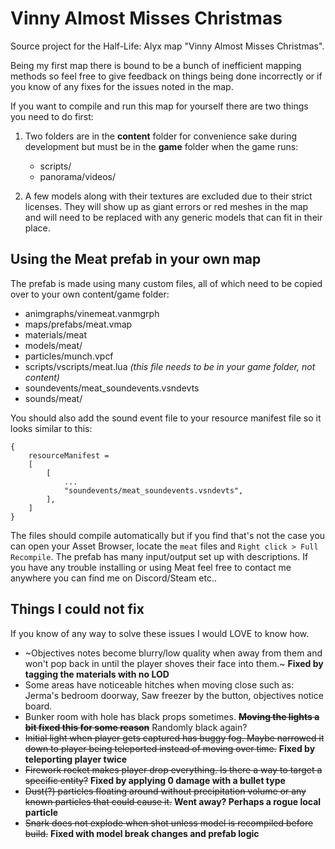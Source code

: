 # Vinny Almost Misses Christmas
Source project for the Half-Life: Alyx map "Vinny Almost Misses Christmas".

Being my first map there is bound to be a bunch of inefficient mapping methods so feel free to give feedback on things being done incorrectly or if you know of any fixes for the issues noted in the map.

If you want to compile and run this map for yourself there are two things you need to do first:

1. Two folders are in the **content** folder for convenience sake during development but must be in the **game** folder when the game runs:
	* scripts/
	* panorama/videos/

2. A few models along with their textures are excluded due to their strict licenses. They will show up as giant errors or red meshes in the map and will need to be replaced with any generic models that can fit in their place.

## Using the Meat prefab in your own map

The prefab is made using many custom files, all of which need to be copied over to your own content/game folder:
* animgraphs/vinemeat.vanmgrph
* maps/prefabs/meat.vmap
* materials/meat
* models/meat/
* particles/munch.vpcf
* scripts/vscripts/meat.lua *(this file needs to be in your game folder, not content)*
* soundevents/meat_soundevents.vsndevts
* sounds/meat/

You should also add the sound event file to your resource manifest file so it looks similar to this:
```
{
	resourceManifest = 
	[
		[ 
			...
			"soundevents/meat_soundevents.vsndevts",
		],
	]
}
```

The files should compile automatically but if you find that's not the case you can open your Asset Browser, locate the `meat` files and `Right click > Full Recompile`.
The prefab has many input/output set up with descriptions. If you have any trouble installing or using Meat feel free to contact me anywhere you can find me on Discord/Steam etc..

## Things I could not fix

If you know of any way to solve these issues I would LOVE to know how.

* ~Objectives notes become blurry/low quality when away from them and won't pop back in until the player shoves their face into them.~ **Fixed by tagging the materials with no LOD**
* Some areas have noticeable hitches when moving close such as: Jerma's bedroom doorway, Saw freezer by the button, objectives notice board.
* Bunker room with hole has black props sometimes. ~~**Moving the lights a bit fixed this for some reason**~~ Randomly black again?
* ~~Initial light when player gets captured has buggy fog. Maybe narrowed it down to player being teleported instead of moving over time.~~ **Fixed by teleporting player twice**
* ~~Firework rocket makes player drop everything. Is there a way to target a specific entity?~~ **Fixed by applying 0 damage with a bullet type**
* ~~Dust(?) particles floating around without precipitation volume or any known particles that could cause it.~~ **Went away? Perhaps a rogue local particle**
* ~~Snark does not explode when shot unless model is recompiled before build.~~ **Fixed with model break changes and prefab logic**
